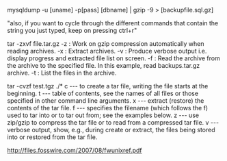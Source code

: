 mysqldump -u [uname] -p[pass] [dbname] | gzip -9 > [backupfile.sql.gz]


"also, if you want to cycle through the different commands that contain the string you just typed, keep on pressing ctrl+r"


tar -zxvf file.tar.gz
-z : Work on gzip compression automatically when reading archives.
-x : Extract archives.
-v : Produce verbose output i.e. display progress and extracted file list on screen.
-f : Read the archive from the archive to the specified file. In this example, read backups.tar.gz archive.
-t : List the files in the archive.

tar -cvzf test.tgz ./*
c --- to create a tar file, writing the file starts at the beginning.
t --- table of contents, see the names of all files or those specified in other command line arguments.
x --- extract (restore) the contents of the tar file.
f --- specifies the filename (which follows the f) used to tar into or to tar out from; see the examples below.
z --- use zip/gzip to compress the tar file or to read from a compressed tar file.
v --- verbose output, show, e.g., during create or extract, the files being stored into or restored from the tar file.


http://files.fosswire.com/2007/08/fwunixref.pdf
